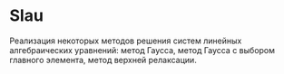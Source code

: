 # Slau
Реализация некоторых методов решения систем линейных алгебраических уравнений: метод Гаусса, метод Гаусса с выбором главного элемента, метод верхней релаксации.
